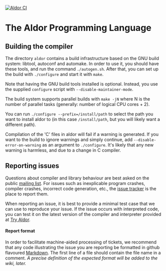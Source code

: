 [![Aldor CI](https://github.com/aldorlang/aldor/actions/workflows/ci.yaml/badge.svg)](https://github.com/aldorlang/aldor/actions/workflows/ci.yaml)

The Aldor Programming Language
==============================

Building the compiler
---------------------

The directory `aldor` contains a build infrastructure based on the GNU build
system: libtool, autoconf and automake. In order to use it, you should have
these tools, and run the command `./autogen.sh`. After that, you can set up
the build with `./configure` and start it with `make`.

Note that having the GNU build tools installed is optional.  Instead,
you use the supplied `configure` script with
`--disable-maintainer-mode`.

The build system supports parallel builds with `make -jN` where N is the number
of parallel tasks (generally: number of logical CPU cores + 2).

You can run `./configure --prefix=/install/path` to select the path you want to
install aldor to (in this case `/install/path`, but you will likely want a
different path).

Compilation of the 'C' files in aldor will fail if a warning is
generated.  If you want to the build to ignore warnings and simply
continue, add `--disable-error-on-warning` as an argument to
`./configure`.  It's likely that any new warning is harmless, and due
to a change in C compiler.

Reporting issues
----------------

Questions about compiler and library behaviour are best asked on the public
[mailing list](https://groups.google.com/forum/#!forum/aldor-devel). For
issues such as inexplicable program crashes, compiler crashes, incorrect code
generation, etc., the [issue tracker](https://github.com/pippijn/aldor/issues)
is the place to report them.

When reporting an issue, it is best to provide a minimal test case that we can
use to reproduce your issue. If the issue occurs with interpreted code, you
can test it on the latest version of the compiler and interpreter provided at
[Try Aldor](http://pippijn.github.io/aldor/eval).

#### Report format

In order to facilitate machine-aided processing of tickets, we recommend that
any code illustrating the issue you are reporting be formatted in github
flavoured [Markdown](http://github.github.com/github-flavored-markdown/). The
first line of a file should contain the file name in a comment. *A precise
definition of the expected format will be added to the wiki, later.*
